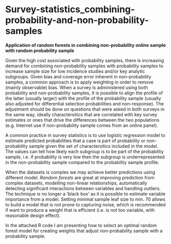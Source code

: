 # Survey-statistics_combining-probability-and-non-probability-samples
**Application of random forests in combining non-probability online sample with random probability sample**

Given the high cost associated with probability samples, there is increasing demand for combining non-probability samples with probability samples to increase sample size for low incidence studies and/or key analytic subgroups. Given bias and coverage error inherent in non-probability samples, a common approach is to apply weighting in order to remove (mainly observable) bias. When a survey is administered using both probability and non-probability samples, it is possible to align the profile of the latter (usually larger) with the profile of the probability sample (usually also adjusted for differential selection probabilities and non-response). The adjustment should be done on questions that were asked in both surveys in the same way, ideally charactersitics that are correlated with key survey estimates or ones that drive the differences between the two populations (e.g. Internet use if non-probability sample comes from an online panel). 

A common practice in survey statistics is to use logistic regression model to estimate predicted probabilities that a case is part of probability or non-probability sample given the set of charactersitics included in the model. The values can tell how likely each subgroup is to be part of the probability sample, i.e. if probability is very low then the subgroup is underrepresented in the non-probability sample compared to the probability sample profile. 

When the datasets is complex we may achieve better predictions using different model. *Random forests* are great at improving prediction from complex datasets, modelling non-linear relationships, automatically detecting significant interactions between variables and handling outliers. The technique is no longer a ‘black box’ as it is possible to estimate variable importance from a model. Setting minimal sample leaf size to min. 70 allows to build a model that is not prone to capturing noise, which is recommended if want to produce a weight that is efficient (i.e. is not too variable, with reasonable design effect).  

In the attached R code I am presenting how to select an optimal random forest model for creating weights that adjust non-probability sample with a probability sample. 
